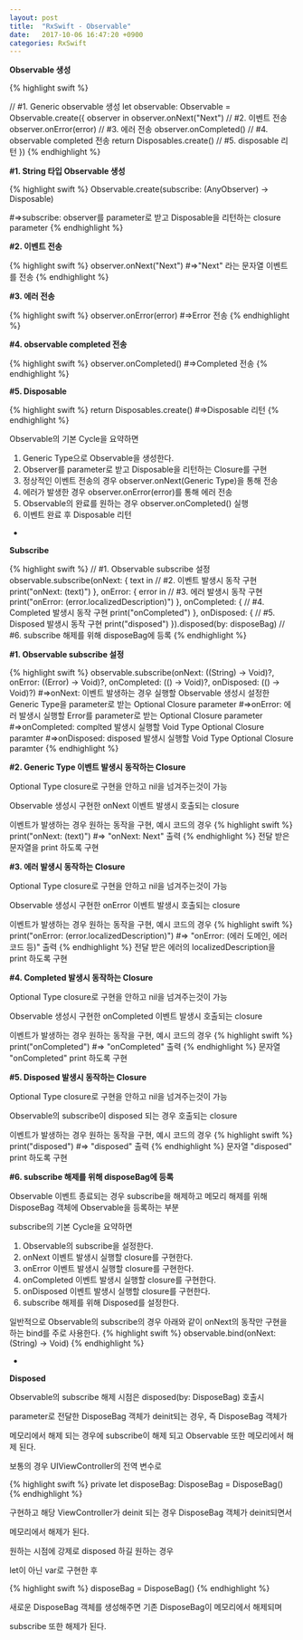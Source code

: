 ```yaml
---
layout: post
title:  "RxSwift - Observable"
date:   2017-10-06 16:47:20 +0900
categories: RxSwift
---
```


**Observable 생성**

{% highlight swift %}

// #1. Generic observable 생성
let observable: Observable<String> = Observable<String>.create({ observer in
	observer.onNext("Next")             // #2. 이벤트 전송
	observer.onError(error)             // #3. 에러 전송
	observer.onCompleted()              // #4. observable completed 전송
	return Disposables.create()         // #5. disposable 리턴
})
{% endhighlight %}

**\#1. String 타입 Observable 생성**

{% highlight swift %}
Observable<String>.create(subscribe: (AnyObserver<String>) -> Disposable)

#=>subscribe: observer를 parameter로 받고 Disposable을 리턴하는 closure parameter
{% endhighlight %}

**\#2. 이벤트 전송**

{% highlight swift %}
observer.onNext("Next")
#=>"Next" 라는 문자열 이벤트를 전송
{% endhighlight %}

**\#3. 에러 전송**

{% highlight swift %}
observer.onError(error)
#=>Error 전송
{% endhighlight %}

**\#4. observable completed 전송**

{% highlight swift %}
observer.onCompleted()
#=>Completed 전송
{% endhighlight %}

**\#5. Disposable**

{% highlight swift %}
return Disposables.create()
#=>Disposable 리턴
{% endhighlight %}


Observable의 기본 Cycle을 요약하면

1. Generic Type으로 Observable을 생성한다.
2. Observer를 parameter로 받고 Disposable을 리턴하는 Closure를 구현
3. 정상적인 이벤트 전송의 경우 observer.onNext(Generic Type)을 통해 전송
4. 에러가 발생한 경우 observer.onError(error)를 통해 에러 전송
5. Observable의 완료를 원하는 경우 observer.onCompleted() 실행
6. 이벤트 완료 후 Disposable 리턴

-

**Subscribe**

{% highlight swift %}
// #1. Observable subscribe 설정
observable.subscribe(onNext: { text in
	// #2. 이벤트 발생시 동작 구현
	print("onNext: \(text)")
}, onError: { error in
	// #3. 에러 발생시 동작 구현
	print("onError: \(error.localizedDescription)")
}, onCompleted: {
	// #4. Completed 발생시 동작 구현
	print("onCompleted")
}, onDisposed: {
	// #5. Disposed 발생시 동작 구현
	print("disposed")
}).disposed(by: disposeBag)	// #6. subscribe 해제를 위해 disposeBag에 등록
{% endhighlight %}

**\#1. Observable subscribe 설정**

{% highlight swift %}
observable.subscribe(onNext: ((String) -> Void)?, onError: ((Error) -> Void)?, onCompleted: (() -> Void)?, onDisposed: (() -> Void)?)
#=>onNext: 이벤트 발생하는 경우 실행할 Observable 생성시 설정한 Generic Type을 parameter로 받는 Optional Closure parameter
#=>onError: 에러 발생시 실행할 Error를 parameter로 받는 Optional Closure parameter
#=>onCompleted: complted 발생시 실행할 Void Type Optional Closure paramter
#=>onDisposed: disposed 발생시 실행할 Void Type Optional Closure paramter
{% endhighlight %}

**\#2. Generic Type 이벤트 발생시 동작하는 Closure**

Optional Type closure로 구현을 안하고 nil을 넘겨주는것이 가능

Observable 생성시 구현한 onNext 이벤트 발생시 호출되는 closure

이벤트가 발생하는 경우 원하는 동작을 구현, 예시 코드의 경우
{% highlight swift %}
print("onNext: \(text)")
#=> "onNext: Next" 출력
{% endhighlight %}
전달 받은 문자열을 print 하도록 구현

**\#3. 에러 발생시 동작하는 Closure**

Optional Type closure로 구현을 안하고 nil을 넘겨주는것이 가능

Observable 생성시 구현한 onError 이벤트 발생시 호출되는 closure

이벤트가 발생하는 경우 원하는 동작을 구현, 예시 코드의 경우
{% highlight swift %}
print("onError: \(error.localizedDescription)")
#=> "onError: (에러 도메인, 에러 코드 등)" 출력
{% endhighlight %}
전달 받은 에러의 localizedDescription을 print 하도록 구현

**\#4. Completed 발생시 동작하는 Closure**

Optional Type closure로 구현을 안하고 nil을 넘겨주는것이 가능

Observable 생성시 구현한 onCompleted 이벤트 발생시 호출되는 closure

이벤트가 발생하는 경우 원하는 동작을 구현, 예시 코드의 경우
{% highlight swift %}
print("onCompleted")
#=> "onCompleted" 출력
{% endhighlight %}
문자열 "onCompleted" print 하도록 구현

**\#5. Disposed 발생시 동작하는 Closure**

Optional Type closure로 구현을 안하고 nil을 넘겨주는것이 가능

Observable의 subscribe이 disposed 되는 경우 호출되는 closure

이벤트가 발생하는 경우 원하는 동작을 구현, 예시 코드의 경우
{% highlight swift %}
print("disposed")
#=> "disposed" 출력
{% endhighlight %}
문자열 "disposed" print 하도록 구현

**\#6. subscribe 해제를 위해 disposeBag에 등록**

Observable 이벤트 종료되는 경우 subscribe을 해제하고 메모리 해제를 위해 DisposeBag 객체에
Observable을 등록하는 부분


subscribe의 기본 Cycle을 요약하면

1. Observable의 subscribe을 설정한다.
2. onNext 이벤트 발생시 실행할 closure를 구현한다.
3. onError 이벤트 발생시 실행할 closure를 구현한다.
4. onCompleted 이벤트 발생시 실행할 closure를 구현한다.
5. onDisposed 이벤트 발생시 실행할 closure를 구현한다.
6. subscribe 해제를 위해 Disposed를 설정한다.

일반적으로 Observable의 subscribe의 경우 아래와 같이 onNext의 동작만 구현을 하는
bind를 주로 사용한다.
{% highlight swift %}
observable.bind(onNext: (String) -> Void)
{% endhighlight %}

-

**Disposed**

Observable의 subscribe 해제 시점은 disposed(by: DisposeBag) 호출시

parameter로 전달한 DisposeBag 객체가 deinit되는 경우, 즉 DisposeBag 객체가

메모리에서 해제 되는 경우에 subscribe이 해제 되고 Observable 또한 메모리에서 해제 된다.

보통의 경우 UIViewController의 전역 변수로

{% highlight swift %}
private let disposeBag: DisposeBag = DisposeBag()
{% endhighlight %}

구현하고 해당 ViewController가 deinit 되는 경우 DisposeBag 객체가 deinit되면서

메모리에서 해제가 된다.

원하는 시점에 강제로 disposed 하길 원하는 경우

let이 아닌 var로 구현한 후

{% highlight swift %}
disposeBag = DisposeBag()
{% endhighlight %}

새로운 DisposeBag 객체를 생성해주면 기존 DisposeBag이 메모리에서 해제되며

subscribe 또한 해제가 된다.